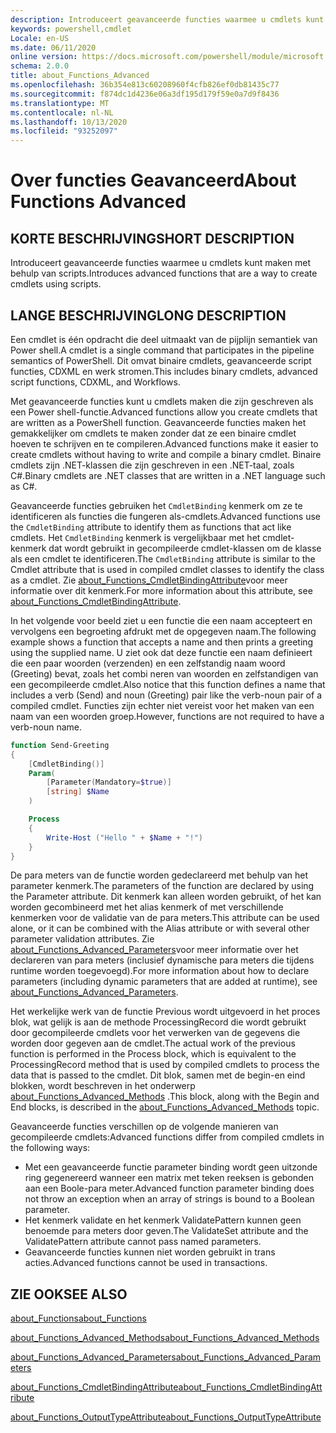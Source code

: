 ```yaml
---
description: Introduceert geavanceerde functies waarmee u cmdlets kunt maken met behulp van scripts.
keywords: powershell,cmdlet
Locale: en-US
ms.date: 06/11/2020
online version: https://docs.microsoft.com/powershell/module/microsoft.powershell.core/about/about_functions_advanced?view=powershell-7&WT.mc_id=ps-gethelp
schema: 2.0.0
title: about_Functions_Advanced
ms.openlocfilehash: 36b354e813c60208960f4cfb826ef0db81435c77
ms.sourcegitcommit: f874dc1d4236e06a3df195d179f59e0a7d9f8436
ms.translationtype: MT
ms.contentlocale: nl-NL
ms.lasthandoff: 10/13/2020
ms.locfileid: "93252097"
---
```

# <a name="about-functions-advanced"></a><span data-ttu-id="8cfa3-104">Over functies Geavanceerd</span><span class="sxs-lookup"><span data-stu-id="8cfa3-104">About Functions Advanced</span></span>

## <a name="short-description"></a><span data-ttu-id="8cfa3-105">KORTE BESCHRIJVING</span><span class="sxs-lookup"><span data-stu-id="8cfa3-105">SHORT DESCRIPTION</span></span>
<span data-ttu-id="8cfa3-106">Introduceert geavanceerde functies waarmee u cmdlets kunt maken met behulp van scripts.</span><span class="sxs-lookup"><span data-stu-id="8cfa3-106">Introduces advanced functions that are a way to create cmdlets using scripts.</span></span>

## <a name="long-description"></a><span data-ttu-id="8cfa3-107">LANGE BESCHRIJVING</span><span class="sxs-lookup"><span data-stu-id="8cfa3-107">LONG DESCRIPTION</span></span>

<span data-ttu-id="8cfa3-108">Een cmdlet is één opdracht die deel uitmaakt van de pijplijn semantiek van Power shell.</span><span class="sxs-lookup"><span data-stu-id="8cfa3-108">A cmdlet is a single command that participates in the pipeline semantics of PowerShell.</span></span> <span data-ttu-id="8cfa3-109">Dit omvat binaire cmdlets, geavanceerde script functies, CDXML en werk stromen.</span><span class="sxs-lookup"><span data-stu-id="8cfa3-109">This includes binary cmdlets, advanced script functions, CDXML, and Workflows.</span></span>

<span data-ttu-id="8cfa3-110">Met geavanceerde functies kunt u cmdlets maken die zijn geschreven als een Power shell-functie.</span><span class="sxs-lookup"><span data-stu-id="8cfa3-110">Advanced functions allow you create cmdlets that are written as a PowerShell function.</span></span> <span data-ttu-id="8cfa3-111">Geavanceerde functies maken het gemakkelijker om cmdlets te maken zonder dat ze een binaire cmdlet hoeven te schrijven en te compileren.</span><span class="sxs-lookup"><span data-stu-id="8cfa3-111">Advanced functions make it easier to create cmdlets without having to write and compile a binary cmdlet.</span></span> <span data-ttu-id="8cfa3-112">Binaire cmdlets zijn .NET-klassen die zijn geschreven in een .NET-taal, zoals C#.</span><span class="sxs-lookup"><span data-stu-id="8cfa3-112">Binary cmdlets are .NET classes that are written in a .NET language such as C#.</span></span>

<span data-ttu-id="8cfa3-113">Geavanceerde functies gebruiken het `CmdletBinding` kenmerk om ze te identificeren als functies die fungeren als-cmdlets.</span><span class="sxs-lookup"><span data-stu-id="8cfa3-113">Advanced functions use the `CmdletBinding` attribute to identify them as functions that act like cmdlets.</span></span> <span data-ttu-id="8cfa3-114">Het `CmdletBinding` kenmerk is vergelijkbaar met het cmdlet-kenmerk dat wordt gebruikt in gecompileerde cmdlet-klassen om de klasse als een cmdlet te identificeren.</span><span class="sxs-lookup"><span data-stu-id="8cfa3-114">The `CmdletBinding` attribute is similar to the Cmdlet attribute that is used in compiled cmdlet classes to identify the class as a cmdlet.</span></span> <span data-ttu-id="8cfa3-115">Zie [about_Functions_CmdletBindingAttribute](about_Functions_CmdletBindingAttribute.md)voor meer informatie over dit kenmerk.</span><span class="sxs-lookup"><span data-stu-id="8cfa3-115">For more information about this attribute, see [about_Functions_CmdletBindingAttribute](about_Functions_CmdletBindingAttribute.md).</span></span>

<span data-ttu-id="8cfa3-116">In het volgende voor beeld ziet u een functie die een naam accepteert en vervolgens een begroeting afdrukt met de opgegeven naam.</span><span class="sxs-lookup"><span data-stu-id="8cfa3-116">The following example shows a function that accepts a name and then prints a greeting using the supplied name.</span></span> <span data-ttu-id="8cfa3-117">U ziet ook dat deze functie een naam definieert die een paar woorden (verzenden) en een zelfstandig naam woord (Greeting) bevat, zoals het combi neren van woorden en zelfstandigen van een gecompileerde cmdlet.</span><span class="sxs-lookup"><span data-stu-id="8cfa3-117">Also notice that this function defines a name that includes a verb (Send) and noun (Greeting) pair like the verb-noun pair of a compiled cmdlet.</span></span> <span data-ttu-id="8cfa3-118">Functies zijn echter niet vereist voor het maken van een naam van een woorden groep.</span><span class="sxs-lookup"><span data-stu-id="8cfa3-118">However, functions are not required to have a verb-noun name.</span></span>

```powershell
function Send-Greeting
{
    [CmdletBinding()]
    Param(
        [Parameter(Mandatory=$true)]
        [string] $Name
    )

    Process
    {
        Write-Host ("Hello " + $Name + "!")
    }
}
```

<span data-ttu-id="8cfa3-119">De para meters van de functie worden gedeclareerd met behulp van het parameter kenmerk.</span><span class="sxs-lookup"><span data-stu-id="8cfa3-119">The parameters of the function are declared by using the Parameter attribute.</span></span>
<span data-ttu-id="8cfa3-120">Dit kenmerk kan alleen worden gebruikt, of het kan worden gecombineerd met het alias kenmerk of met verschillende kenmerken voor de validatie van de para meters.</span><span class="sxs-lookup"><span data-stu-id="8cfa3-120">This attribute can be used alone, or it can be combined with the Alias attribute or with several other parameter validation attributes.</span></span> <span data-ttu-id="8cfa3-121">Zie [about_Functions_Advanced_Parameters](about_Functions_Advanced_Parameters.md)voor meer informatie over het declareren van para meters (inclusief dynamische para meters die tijdens runtime worden toegevoegd).</span><span class="sxs-lookup"><span data-stu-id="8cfa3-121">For more information about how to declare parameters (including dynamic parameters that are added at runtime), see [about_Functions_Advanced_Parameters](about_Functions_Advanced_Parameters.md).</span></span>

<span data-ttu-id="8cfa3-122">Het werkelijke werk van de functie Previous wordt uitgevoerd in het proces blok, wat gelijk is aan de methode ProcessingRecord die wordt gebruikt door gecompileerde cmdlets voor het verwerken van de gegevens die worden door gegeven aan de cmdlet.</span><span class="sxs-lookup"><span data-stu-id="8cfa3-122">The actual work of the previous function is performed in the Process block, which is equivalent to the ProcessingRecord method that is used by compiled cmdlets to process the data that is passed to the cmdlet.</span></span> <span data-ttu-id="8cfa3-123">Dit blok, samen met de begin-en eind blokken, wordt beschreven in het onderwerp [about_Functions_Advanced_Methods](about_Functions_Advanced_Methods.md) .</span><span class="sxs-lookup"><span data-stu-id="8cfa3-123">This block, along with the Begin and End blocks, is described in the [about_Functions_Advanced_Methods](about_Functions_Advanced_Methods.md) topic.</span></span>

<span data-ttu-id="8cfa3-124">Geavanceerde functies verschillen op de volgende manieren van gecompileerde cmdlets:</span><span class="sxs-lookup"><span data-stu-id="8cfa3-124">Advanced functions differ from compiled cmdlets in the following ways:</span></span>

- <span data-ttu-id="8cfa3-125">Met een geavanceerde functie parameter binding wordt geen uitzonde ring gegenereerd wanneer een matrix met teken reeksen is gebonden aan een Boole-para meter.</span><span class="sxs-lookup"><span data-stu-id="8cfa3-125">Advanced function parameter binding does not throw an exception when an array of strings is bound to a Boolean parameter.</span></span>
- <span data-ttu-id="8cfa3-126">Het kenmerk validate en het kenmerk ValidatePattern kunnen geen benoemde para meters door geven.</span><span class="sxs-lookup"><span data-stu-id="8cfa3-126">The ValidateSet attribute and the ValidatePattern attribute cannot pass named parameters.</span></span>
- <span data-ttu-id="8cfa3-127">Geavanceerde functies kunnen niet worden gebruikt in trans acties.</span><span class="sxs-lookup"><span data-stu-id="8cfa3-127">Advanced functions cannot be used in transactions.</span></span>

## <a name="see-also"></a><span data-ttu-id="8cfa3-128">ZIE OOK</span><span class="sxs-lookup"><span data-stu-id="8cfa3-128">SEE ALSO</span></span>

[<span data-ttu-id="8cfa3-129">about_Functions</span><span class="sxs-lookup"><span data-stu-id="8cfa3-129">about_Functions</span></span>](about_Functions.md)

[<span data-ttu-id="8cfa3-130">about_Functions_Advanced_Methods</span><span class="sxs-lookup"><span data-stu-id="8cfa3-130">about_Functions_Advanced_Methods</span></span>](about_Functions_Advanced_Methods.md)

[<span data-ttu-id="8cfa3-131">about_Functions_Advanced_Parameters</span><span class="sxs-lookup"><span data-stu-id="8cfa3-131">about_Functions_Advanced_Parameters</span></span>](about_Functions_Advanced_Parameters.md)

[<span data-ttu-id="8cfa3-132">about_Functions_CmdletBindingAttribute</span><span class="sxs-lookup"><span data-stu-id="8cfa3-132">about_Functions_CmdletBindingAttribute</span></span>](about_Functions_CmdletBindingAttribute.md)

[<span data-ttu-id="8cfa3-133">about_Functions_OutputTypeAttribute</span><span class="sxs-lookup"><span data-stu-id="8cfa3-133">about_Functions_OutputTypeAttribute</span></span>](about_Functions_OutputTypeAttribute.md)
